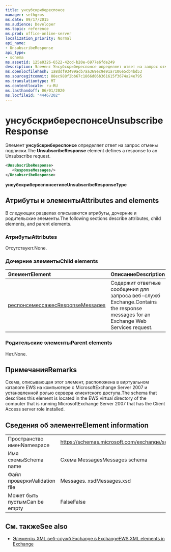 ```yaml
---
title: унсубскрибереспонсе
manager: sethgros
ms.date: 09/17/2015
ms.audience: Developer
ms.topic: reference
ms.prod: office-online-server
localization_priority: Normal
api_name:
- UnsubscribeResponse
api_type:
- schema
ms.assetid: 125e0326-6522-42cd-b20e-6977e6fde249
description: Элемент Унсубскрибереспонсе определяет ответ на запрос отмены подписки.
ms.openlocfilehash: 1a8ddf93499acb7aa369ec9e91a7106e5cb4bd53
ms.sourcegitcommit: 88ec988f2bb67c1866d06b361615f3674a24e795
ms.translationtype: MT
ms.contentlocale: ru-RU
ms.lasthandoff: 06/01/2020
ms.locfileid: "44467202"
---
```

# <a name="unsubscriberesponse"></a><span data-ttu-id="5df45-103">унсубскрибереспонсе</span><span class="sxs-lookup"><span data-stu-id="5df45-103">UnsubscribeResponse</span></span>

<span data-ttu-id="5df45-104">Элемент **унсубскрибереспонсе** определяет ответ на запрос отмены подписки.</span><span class="sxs-lookup"><span data-stu-id="5df45-104">The **UnsubscribeResponse** element defines a response to an Unsubscribe request.</span></span> 
  
```xml
<UnsubscribeResponse>
   <ResponseMessages/>
</UnsubscribeResponse>
```

 <span data-ttu-id="5df45-105">**унсубскрибереспонсетипе**</span><span class="sxs-lookup"><span data-stu-id="5df45-105">**UnsubscribeResponseType**</span></span>
## <a name="attributes-and-elements"></a><span data-ttu-id="5df45-106">Атрибуты и элементы</span><span class="sxs-lookup"><span data-stu-id="5df45-106">Attributes and elements</span></span>

<span data-ttu-id="5df45-107">В следующих разделах описываются атрибуты, дочерние и родительские элементы.</span><span class="sxs-lookup"><span data-stu-id="5df45-107">The following sections describe attributes, child elements, and parent elements.</span></span>
  
### <a name="attributes"></a><span data-ttu-id="5df45-108">Атрибуты</span><span class="sxs-lookup"><span data-stu-id="5df45-108">Attributes</span></span>

<span data-ttu-id="5df45-109">Отсутствуют.</span><span class="sxs-lookup"><span data-stu-id="5df45-109">None.</span></span>
  
### <a name="child-elements"></a><span data-ttu-id="5df45-110">Дочерние элементы</span><span class="sxs-lookup"><span data-stu-id="5df45-110">Child elements</span></span>

|<span data-ttu-id="5df45-111">**Элемент**</span><span class="sxs-lookup"><span data-stu-id="5df45-111">**Element**</span></span>|<span data-ttu-id="5df45-112">**Описание**</span><span class="sxs-lookup"><span data-stu-id="5df45-112">**Description**</span></span>|
|:-----|:-----|
|[<span data-ttu-id="5df45-113">респонсемессажес</span><span class="sxs-lookup"><span data-stu-id="5df45-113">ResponseMessages</span></span>](responsemessages.md) <br/> |<span data-ttu-id="5df45-114">Содержит ответные сообщения для запроса веб-служб Exchange.</span><span class="sxs-lookup"><span data-stu-id="5df45-114">Contains the response messages for an Exchange Web Services request.</span></span>  <br/> |
   
### <a name="parent-elements"></a><span data-ttu-id="5df45-115">Родительские элементы</span><span class="sxs-lookup"><span data-stu-id="5df45-115">Parent elements</span></span>

<span data-ttu-id="5df45-116">Нет.</span><span class="sxs-lookup"><span data-stu-id="5df45-116">None.</span></span>
  
## <a name="remarks"></a><span data-ttu-id="5df45-117">Примечания</span><span class="sxs-lookup"><span data-stu-id="5df45-117">Remarks</span></span>

<span data-ttu-id="5df45-118">Схема, описывающая этот элемент, расположена в виртуальном каталоге EWS на компьютере с MicrosoftExchange Server 2007 и установленной ролью сервера клиентского доступа.</span><span class="sxs-lookup"><span data-stu-id="5df45-118">The schema that describes this element is located in the EWS virtual directory of the computer that is running MicrosoftExchange Server 2007 that has the Client Access server role installed.</span></span>
  
## <a name="element-information"></a><span data-ttu-id="5df45-119">Сведения об элементе</span><span class="sxs-lookup"><span data-stu-id="5df45-119">Element information</span></span>

|||
|:-----|:-----|
|<span data-ttu-id="5df45-120">Пространство имен</span><span class="sxs-lookup"><span data-stu-id="5df45-120">Namespace</span></span>  <br/> |https://schemas.microsoft.com/exchange/services/2006/messages  <br/> |
|<span data-ttu-id="5df45-121">Имя схемы</span><span class="sxs-lookup"><span data-stu-id="5df45-121">Schema name</span></span>  <br/> |<span data-ttu-id="5df45-122">Схема Messages</span><span class="sxs-lookup"><span data-stu-id="5df45-122">Messages schema</span></span>  <br/> |
|<span data-ttu-id="5df45-123">Файл проверки</span><span class="sxs-lookup"><span data-stu-id="5df45-123">Validation file</span></span>  <br/> |<span data-ttu-id="5df45-124">Messages. xsd</span><span class="sxs-lookup"><span data-stu-id="5df45-124">Messages.xsd</span></span>  <br/> |
|<span data-ttu-id="5df45-125">Может быть пустым</span><span class="sxs-lookup"><span data-stu-id="5df45-125">Can be empty</span></span>  <br/> |<span data-ttu-id="5df45-126">False</span><span class="sxs-lookup"><span data-stu-id="5df45-126">False</span></span>  <br/> |
   
## <a name="see-also"></a><span data-ttu-id="5df45-127">См. также</span><span class="sxs-lookup"><span data-stu-id="5df45-127">See also</span></span>



- [<span data-ttu-id="5df45-128">Элементы XML веб-служб Exchange в Exchange</span><span class="sxs-lookup"><span data-stu-id="5df45-128">EWS XML elements in Exchange</span></span>](ews-xml-elements-in-exchange.md)


